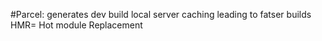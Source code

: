 #Parcel:
generates dev build
local server caching leading to fatser builds
HMR= Hot module Replacement
